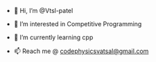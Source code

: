 - 👋 Hi, I’m @Vtsl-patel
- 👀 I’m interested in Competitive Programming 
- 🌱 I’m currently learning cpp

- 📫 Reach me @ codephysicsvatsal@gmail.com 

<!---
Vtsl-patel/Vtsl-patel is a ✨ special ✨ repository because its `README.md` (this file) appears on your GitHub profile.
You can click the Preview link to take a look at your changes.
--->
